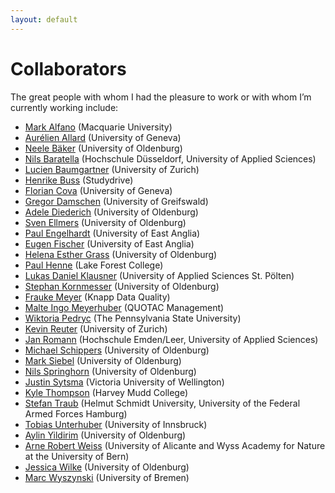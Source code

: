 ```yaml
---
layout: default
---
```


# Collaborators

The great people with whom I had the pleasure to work or with whom I’m currently working include:
+ [Mark Alfano](https://researchers.mq.edu.au/en/persons/mark-alfano) (Macquarie University)
+ [Aurélien Allard](https://aurelienallard.netlify.app/) (University of Geneva)
+ [Neele Bäker](https://uol.de/sonderpaedagogik/psychologie/dr-neele-baeker-geb-schipper) (University of Oldenburg)
+ [Nils Baratella](https://soz-kult.hs-duesseldorf.de/personen/baratella) (Hochschule Düsseldorf, University of Applied Sciences)
+ [Lucien Baumgartner](https://www.dsi.uzh.ch/en/people/phd-students/phds_2021-2023/lbaumgartner.html) (University of Zurich)
+ [Henrike Buss](https://www.linkedin.com/in/henrike-buss-347944264/) (Studydrive)
+ [Florian Cova](https://www.unige.ch/cisa/center/members/cova-florian/) (University of Geneva)
+ [Gregor Damschen](https://philosophie.uni-greifswald.de/praktische-philosophie/dr-gregor-damschen/) (University of Greifswald)
+ [Adele Diederich](https://www.researchgate.net/profile/Adele-Diederich/) (University of Oldenburg)
+ [Sven Ellmers](https://uol.de/philosophie/dr-sven-ellmers) (University of Oldenburg)
+ [Paul Engelhardt](https://research-portal.uea.ac.uk/en/persons/paul-engelhardt) (University of East Anglia)
+ [Eugen Fischer](https://research-portal.uea.ac.uk/en/persons/eugen-fischer) (University of East Anglia)
+ [Helena Esther Grass](https://uol.de/philosophie/helena-grass) (University of Oldenburg)
+ [Paul Henne](https://www.lakeforest.edu/academics/faculty/phenne) (Lake Forest College)
+ [Lukas Daniel Klausner](https://www.fhstp.ac.at/de/uber-uns/mitarbeiter-innen-a-z/klausner-lukas) (University of Applied Sciences St. Pölten)
+ [Stephan Kornmesser](https://uol.de/stephan-kornmesser) (University of Oldenburg)
+ [Frauke Meyer](https://www.linkedin.com/in/frauke-meyer-ph-d-7a07b6154/) (Knapp Data Quality)
+ [Malte Ingo Meyerhuber](https://www.quotac.de/das-team.html) (QUOTAC Management)
+ [Wiktoria Pedryc](https://psych.la.psu.edu/people/wiktoria-m-pedryc/) (The Pennsylvania State University)
+ [Kevin Reuter](http://www.kevinreuter.com/) (University of Zurich)
+ [Jan Romann](https://github.com/JKRhb) (Hochschule Emden/Leer, University of Applied Sciences)
+ [Michael Schippers](https://uol.de/philosophie/ehemalige/dr-michael-schippers) (University of Oldenburg)
+ [Mark Siebel](https://uol.de/philosophie/prof-dr-mark-siebel) (University of Oldenburg)
+ [Nils Springhorn](https://uol.de/philosophie/ehemalige/nils-springhorn) (University of Oldenburg)
+ [Justin Sytsma](https://people.wgtn.ac.nz/justin.sytsma) (Victoria University of Wellington)
+ [Kyle Thompson](https://philpeople.org/profiles/kyle-thompson) (Harvey Mudd College)
+ [Stefan Traub](https://www.hsu-hh.de/be/) (Helmut Schmidt University, University of the Federal Armed Forces Hamburg)
+ [Tobias Unterhuber](https://www.uibk.ac.at/de/germanistik/institut/personen/tobias_unterhuber/) (University of Innsbruck)
+ [Aylin Yildirim](https://uol.de/philosophie/mitarbeiterinnen/aylin-yildirim) (University of Oldenburg)
+ [Arne Robert Weiss](https://cvnet.cpd.ua.es/curriculum-breve/en/weiss-arne-robert/549868) (University of Alicante and Wyss Academy for Nature at the University of Bern)
+ [Jessica Wilke](https://uol.de/jessica-wilke-1) (University of Oldenburg)
+ [Marc Wyszynski](https://www.uni-bremen.de/universitaet/campus/mitarbeiterinnenverzeichnis/person/187022/Wyszynski) (University of Bremen)
